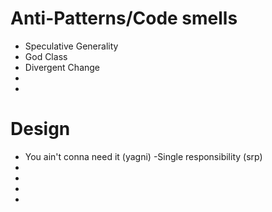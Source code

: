 # Anti-Patterns/Code smells
- Speculative Generality
- God Class
- Divergent Change
-
-

# Design   
- You ain't conna need it (yagni)
-Single responsibility (srp)
-
-
-
-
